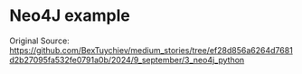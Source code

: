 # Neo4J example

Original Source: https://github.com/BexTuychiev/medium_stories/tree/ef28d856a6264d7681d2b27095fa532fe0791a0b/2024/9_september/3_neo4j_python